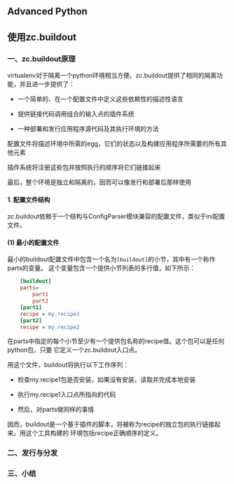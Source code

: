 ## Advanced Python

## 使用zc.buildout

### 一、zc.buildout原理

virtualenv对于隔离一个python环境相当方便。zc.buildout提供了相同的隔离功能，并且进一步提供了：

* 一个简单的、在一个配置文件中定义这些依赖性的描述性语言

* 提供链接代码调用组合的输入点的插件系统

* 一种部署和发行应用程序源代码及其执行环境的方法

配置文件将描述环境中所需的egg，它们的状态以及构建应用程序所需要的所有其他元素

插件系统将注册这些包并按照执行的顺序将它们链接起来

最后，整个环境是独立和隔离的，因而可以像发行和部署后那样使用

#### 1. 配置文件结构

zc.buildout依赖于一个结构与ConfigParser模块兼容的配置文件，类似于ini配置文件。

#### (1) 最小的配置文件

最小的buildout配置文件中包含一个名为`[buildout]`的小节，其中有一个称作parts的变量。
这个变量包含一个提供小节列表的多行值，如下所示：

```ini
	[buildout]
	parts=
		part1
		part2
	[part1]
	recipe = my.recipe1
	[part2]
	recipe = my.recipe2
```

在parts中指定的每个小节至少有一个提供包名称的recipe值。这个包可以是任何python包，只要
它定义一个zc.buildout入口点。

用这个文件，buildout将执行以下工作序列：

* 检查my.recipe1包是否安装，如果没有安装，读取并完成本地安装

* 执行my.recipe1入口点所指向的代码

* 然后，对parts做同样的事情

因而，buildout是一个基于插件的脚本，将被称为recipe的独立包的执行链接起来。用这个工具构建的
环境包括recipe正确顺序的定义。

### 二、发行与分发

### 三、小结